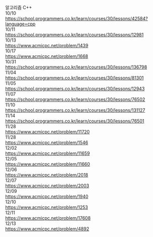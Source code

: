 알고리즘 C++<br>
10/10<br>
https://school.programmers.co.kr/learn/courses/30/lessons/42584?language=cpp<br>
10/11<br>
https://school.programmers.co.kr/learn/courses/30/lessons/12981<br>
10/13<br>
https://www.acmicpc.net/problem/1439<br>
10/17<br>
https://www.acmicpc.net/problem/1668<br>
10/31<br>
https://school.programmers.co.kr/learn/courses/30/lessons/136798<br>
11/04<br>
https://school.programmers.co.kr/learn/courses/30/lessons/81301<br>
11/05<br>
https://school.programmers.co.kr/learn/courses/30/lessons/12943<br>
11/07<br>
https://school.programmers.co.kr/learn/courses/30/lessons/76502<br>
11/10<br>
https://school.programmers.co.kr/learn/courses/30/lessons/131127<br>
11/14<br>
https://school.programmers.co.kr/learn/courses/30/lessons/76501<br>
11/28<br>
https://www.acmicpc.net/problem/11720<br>
11/28<br>
https://www.acmicpc.net/problem/1546<br>
12/02<br>
https://www.acmicpc.net/problem/11659<br>
12/05<br>
https://www.acmicpc.net/problem/11660<br>
12/06<br>
https://www.acmicpc.net/problem/2018<br>
12/07<br>
https://www.acmicpc.net/problem/2003<br>
12/09<br>
https://www.acmicpc.net/problem/1940<br>
12/10<br>
https://www.acmicpc.net/problem/1253<br>
12/11<br>
https://www.acmicpc.net/problem/17608<br>
12/13<br>
https://www.acmicpc.net/problem/4892<br>


